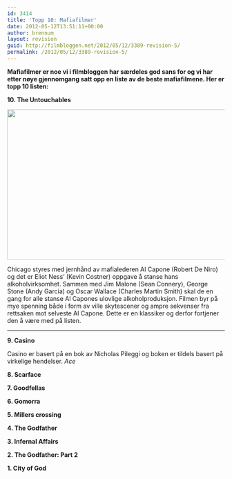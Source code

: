 ```yaml
---
id: 3414
title: 'Topp 10: Mafiafilmer'
date: 2012-05-12T13:51:11+00:00
author: brennum
layout: revision
guid: http://filmbloggen.net/2012/05/12/3389-revision-5/
permalink: /2012/05/12/3389-revision-5/
---
```

**Mafiafilmer er noe vi i filmbloggen har særdeles god sans for og vi har etter nøye gjennomgang satt opp en liste av de beste mafiafilmene. Her er topp 10 listen:**

**10. The Untouchables**

<a href="http://filmbloggen.net/?attachment_id=3412" rel="attachment wp-att-3412"><img class="alignnone size-large wp-image-3412" src="http://filmbloggen.net/wp-content/uploads//2012/05/420586-the_untouchables_original-620x348.jpg" alt="" width="620" height="348" /></a>

Chicago styres med jernhånd av mafialederen Al Capone (Robert De Niro) og det er Eliot Ness&#8217; (Kevin Costner) oppgave å stanse hans alkoholvirksomhet. Sammen med Jim Malone (Sean Connery), George Stone (Andy Garcia) og Oscar Wallace (Charles Martin Smith) skal de en gang for alle stanse Al Capones ulovlige alkoholproduksjon. Filmen byr på mye spenning både i form av ville skytescener og ampre sekvenser fra rettsaken mot selveste Al Capone. Dette er en klassiker og derfor fortjener den å være med på listen.  
****

**9. Casino**

Casino er basert på en bok av Nicholas Pileggi og boken er tildels basert på virkelige hendelser. _Ace_

**8. Scarface**

**7. Goodfellas**

**6. Gomorra**

**5. Millers crossing**

**4. The Godfather**

**3. Infernal Affairs**

**2. The Godfather: Part 2**

**1. City of God**
